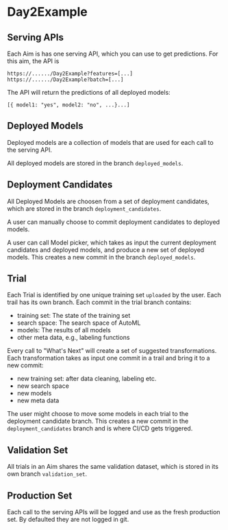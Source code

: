# Day2Example

## Serving APIs

Each Aim is has one serving API, which you can use to get predictions. 
For this aim, the API is

    https://....../Day2Example?features=[...]
    https://....../Day2Example?batch=[...]

The API will return the predictions of all deployed models:

    [{ model1: "yes", model2: "no", ...}...]

## Deployed Models

Deployed models are a collection of models that are used for each call to the 
serving API.

All deployed models are stored in the branch `deployed_models`.

## Deployment Candidates

All Deployed Models are choosen from a set of deployment candidates,
which are stored in the branch `deployment_candidates`.

A user can manually choose to commit deployment candidates to deployed models.

A user can call Model picker, which takes as input the current deployment candidates
and deployed models, and produce a new set of deployed models. This creates a new 
commit in the branch `deployed_models`.

## Trial

Each Trial is identified by one unique training set `uploaded` by the user. 
Each trail has its own branch. Each commit in the trial branch contains:

  - training set: The state of the training set
  - search space: The search space of AutoML
  - models: The results of all models
  - other meta data, e.g., labeling functions

Every call to "What's Next" will create a set of suggested transformations.
Each transformation takes as input one commit in a trail and bring it to 
a new commit:

  - new training set: after data cleaning, labeling etc.
  - new search space
  - new models
  - new meta data

The user might choose to move some models in each trial to the deployment 
candidate branch. This creates a new commit in the `deployment_candidates` branch 
and is where CI/CD gets triggered. 

## Validation Set

All trials in an Aim shares the same validation dataset, which is stored in
its own branch `validation_set`.

## Production Set

Each call to the serving APIs will be logged and use as the fresh 
production set. By defaulted they are not logged in git.



